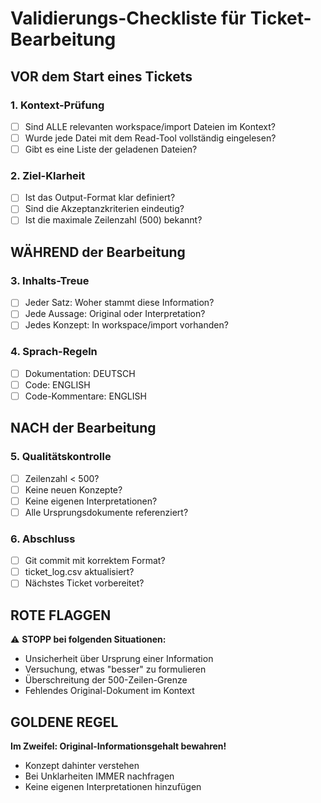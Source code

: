 # Validierungs-Checkliste für Ticket-Bearbeitung

## VOR dem Start eines Tickets

### 1. Kontext-Prüfung
- [ ] Sind ALLE relevanten workspace/import Dateien im Kontext?
- [ ] Wurde jede Datei mit dem Read-Tool vollständig eingelesen?
- [ ] Gibt es eine Liste der geladenen Dateien?

### 2. Ziel-Klarheit
- [ ] Ist das Output-Format klar definiert?
- [ ] Sind die Akzeptanzkriterien eindeutig?
- [ ] Ist die maximale Zeilenzahl (500) bekannt?

## WÄHREND der Bearbeitung

### 3. Inhalts-Treue
- [ ] Jeder Satz: Woher stammt diese Information?
- [ ] Jede Aussage: Original oder Interpretation?
- [ ] Jedes Konzept: In workspace/import vorhanden?

### 4. Sprach-Regeln
- [ ] Dokumentation: DEUTSCH
- [ ] Code: ENGLISH
- [ ] Code-Kommentare: ENGLISH

## NACH der Bearbeitung

### 5. Qualitätskontrolle
- [ ] Zeilenzahl < 500?
- [ ] Keine neuen Konzepte?
- [ ] Keine eigenen Interpretationen?
- [ ] Alle Ursprungsdokumente referenziert?

### 6. Abschluss
- [ ] Git commit mit korrektem Format?
- [ ] ticket_log.csv aktualisiert?
- [ ] Nächstes Ticket vorbereitet?

## ROTE FLAGGEN

⚠️ **STOPP bei folgenden Situationen:**
- Unsicherheit über Ursprung einer Information
- Versuchung, etwas "besser" zu formulieren
- Überschreitung der 500-Zeilen-Grenze
- Fehlendes Original-Dokument im Kontext

## GOLDENE REGEL

**Im Zweifel: Original-Informationsgehalt bewahren!**
- Konzept dahinter verstehen
- Bei Unklarheiten IMMER nachfragen
- Keine eigenen Interpretationen hinzufügen